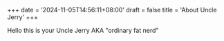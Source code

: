 +++
date = '2024-11-05T14:56:11+08:00'
draft = false
title = 'About Uncle Jerry'
+++

Hello this is your Uncle Jerry AKA "ordinary fat nerd"
